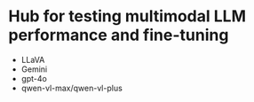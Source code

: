 # Hub for testing multimodal LLM performance and fine-tuning


- LLaVA
- Gemini
- gpt-4o
- qwen-vl-max/qwen-vl-plus
 
 
